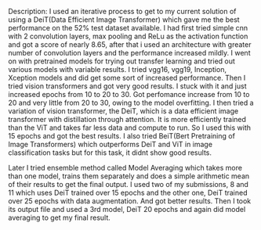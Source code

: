 
Description:
I used an iterative process to get to my current solution of using a DeiT(Data Efficient Image Transformer) which gave me the best performance on the 52% test dataset available.
I had first tried simple cnn with 2 convolution layers, max pooling and ReLu as the activation function and got a score of nearly 8.65, after that i used an architecture with greater number of convolution layers and the performance increased mildly.
I went on with pretrained models for trying out transfer learning and tried out various models with variable results. I tried vgg16, vgg19, Inception, Xception models and did get some sort of increased performance. Then I tried vision transformers and got very good results. I stuck with it and just increased epochs from 10 to 20 to 30. Got perfomance increase from 10 to 20 and very little from 20 to 30, owing to the model overfitting. I then tried a variation of vision transformer, the  DeiT, which is a data efficient image transformer with distillation through attention. It is more efficiently trained than the ViT and takes far less data and compute to run. So I used this with 15 epochs and got the best results. I also tried BeiT(Bert Pretraining of Image Transformers) which outperforms DeiT and ViT in image classification tasks but for this task, it didnt show good results. 

Later I tried ensemble method called Model Averaging which takes more than one model, trains them separately and does a simple arithmetic mean of their results to get the final output. I used two of my submissions, 8 and 11 which uses DeiT trained over 15 epochs and the other one, DeiT trained over 25 epochs with data augmentation. And got better results.
 Then I took its output file and used a 3rd model, DeiT 20 epochs and again did model averaging to get my final result.
